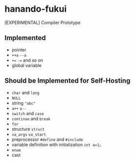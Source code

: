 # hanando-fukui
[EXPERIMENTAL] Compiler Prototype

## Implemented
* pointer
* `++a` `--a`
* `+=` `-=` and so on
* global variable

## Should be Implemented for Self-Hosting
* `char` and `long`
* `NULL`
* string `"abc"`
* `a++` `a--`
* `switch` and `case`
* `continue` and `break`
* `for`
* structure `struct`
* `va_args` `va_start`
* preprocessor `#define` and `#include`
* variable definition with initialization `int a=1;`
* `enum`
* cast
